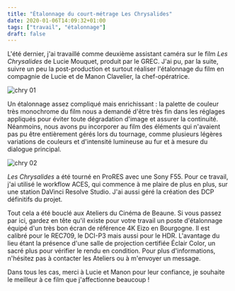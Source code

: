 ```yaml
---
title: "Étalonnage du court-métrage Les Chrysalides"
date: 2020-01-06T14:09:32+01:00
tags: ["travail", "étalonnage"]
draft: false
---
```


L'été dernier, j'ai travaillé comme deuxième assistant caméra sur le film *Les Chrysalides* de Lucie Mouquet, produit par le GREC. J'ai pu, par la suite, suivre un peu la post-production et surtout réaliser l'étalonnage du film en compagnie de Lucie et de Manon Clavelier, la chef-opératrice.

![chry 01](/blog/etalonnage-les-chrysalides/chry_01.jpg)

Un étalonnage assez compliqué mais enrichissant : la palette de couleur très monochrome du film nous a demandé d'être très fin dans les réglages appliqués pour éviter toute dégradation d'image et assurer la continuité. Néanmoins, nous avons pu incorporer au film des éléments qui n'avaient pas pu être entièrement gérés lors du tournage, comme plusieurs légères variations de couleurs et d'intensité lumineuse au fur et à mesure du dialogue principal.

![chry 02](/blog/etalonnage-les-chrysalides/chry_03.jpg)

 *Les Chrysalides* a été tourné en ProRES avec une Sony F55. Pour ce travail, j'ai utilisé le workflow ACES, qui commence à me plaire de plus en plus, sur une station DaVinci Resolve Studio. J'ai aussi géré la création des DCP définitifs du projet.

Tout cela a été bouclé aux Ateliers du Cinéma de Beaune. Si vous passez par ici, gardez en tête qu'il existe pour votre travail un poste d'étalonnage équipé d'un très bon écran de référence 4K Eizo en Bourgogne. Il est calibré pour le REC709, le DCI-P3 mais aussi pour le HDR. L'avantage du lieu étant la présence d'une salle de projection certifiée Éclair Color, un sacré plus pour vérifier le rendu en condition. Pour plus d'informations, n'hésitez pas à contacter les Ateliers ou à m'envoyer un message.

Dans tous les cas, merci à Lucie et Manon pour leur confiance, je souhaite le meilleur à ce film que j'affectionne beaucoup !
